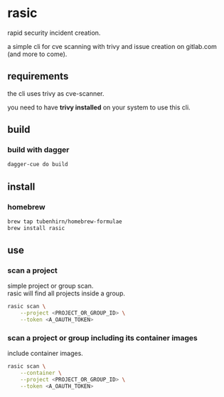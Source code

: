 # rasic

rapid security incident creation.

a simple cli for cve scanning with trivy and
issue creation on gitlab.com (and more to come).

## requirements

the cli uses trivy as cve-scanner.

you need to have **trivy installed** on your system to use this cli.

## build

### build with dagger

``` bash
dagger-cue do build
```

## install

### homebrew

``` sh
brew tap tubenhirn/homebrew-formulae
brew install rasic
```

## use

### scan a project

simple project or group scan.\
rasic will find all projects inside a group.

``` sh
rasic scan \
    --project <PROJECT_OR_GROUP_ID> \
    --token <A_OAUTH_TOKEN>
```

### scan a project or group including its container images

include container images.

``` sh
rasic scan \
    --container \
    --project <PROJECT_OR_GROUP_ID> \
    --token <A_OAUTH_TOKEN>
```
